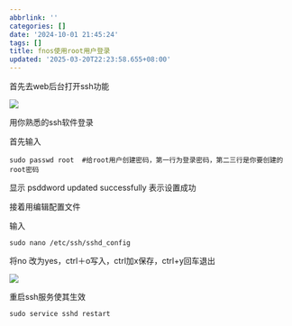 ```yaml
---
abbrlink: ''
categories: []
date: '2024-10-01 21:45:24'
tags: []
title: fnos使用root用户登录
updated: '2025-03-20T22:23:58.655+08:00'
---
```

首先去web后台打开ssh功能

![](https://blog.106996.xyz/HEXO/fnos/Snipaste_2024-10-26_10-55-09.png)

用你熟悉的ssh软件登录

首先输入

```
sudo passwd root  #给root用户创建密码，第一行为登录密码，第二三行是你要创建的root密码
```

显示 psddword updated successfully 表示设置成功

接着用编辑配置文件

输入

```
sudo nano /etc/ssh/sshd_config
```

将no 改为yes，ctrl＋o写入，ctrl加x保存，ctrl+y回车退出

![](https://blog.106996.xyz/HEXO/fnos/Snipaste_2024-10-26_10-56-32.png)

重启ssh服务使其生效

```
sudo service sshd restart
```
